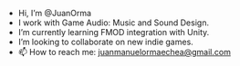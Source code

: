 - Hi, I’m @JuanOrma
- I work with Game Audio: Music and Sound Design.
- I’m currently learning FMOD integration with Unity.
- I’m looking to collaborate on new indie games.
- 📫 How to reach me: juanmanuelormaechea@gmail.com

<!---
JuanOrma/JuanOrma is a ✨ special ✨ repository because its `README.md` (this file) appears on your GitHub profile.
You can click the Preview link to take a look at your changes.
--->
